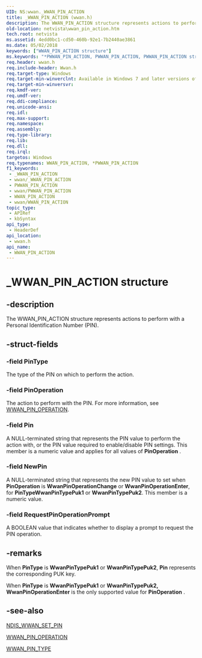```yaml
---
UID: NS:wwan._WWAN_PIN_ACTION
title: _WWAN_PIN_ACTION (wwan.h)
description: The WWAN_PIN_ACTION structure represents actions to perform with a Personal Identification Number (PIN).
old-location: netvista\wwan_pin_action.htm
tech.root: netvista
ms.assetid: 4edd0bc1-cd50-460b-92e1-7b2440ae3861
ms.date: 05/02/2018
keywords: ["WWAN_PIN_ACTION structure"]
ms.keywords: "*PWWAN_PIN_ACTION, PWWAN_PIN_ACTION, PWWAN_PIN_ACTION structure pointer [Network Drivers Starting with Windows Vista], WWAN_PIN_ACTION, WWAN_PIN_ACTION structure [Network Drivers Starting with Windows Vista], WwanRef_831c483c-8839-43a4-870d-f63ea3f78b61.xml, _WWAN_PIN_ACTION, netvista.wwan_pin_action, wwan/PWWAN_PIN_ACTION, wwan/WWAN_PIN_ACTION"
req.header: wwan.h
req.include-header: Wwan.h
req.target-type: Windows
req.target-min-winverclnt: Available in Windows 7 and later versions of Windows.
req.target-min-winversvr: 
req.kmdf-ver: 
req.umdf-ver: 
req.ddi-compliance: 
req.unicode-ansi: 
req.idl: 
req.max-support: 
req.namespace: 
req.assembly: 
req.type-library: 
req.lib: 
req.dll: 
req.irql: 
targetos: Windows
req.typenames: WWAN_PIN_ACTION, *PWWAN_PIN_ACTION
f1_keywords:
 - _WWAN_PIN_ACTION
 - wwan/_WWAN_PIN_ACTION
 - PWWAN_PIN_ACTION
 - wwan/PWWAN_PIN_ACTION
 - WWAN_PIN_ACTION
 - wwan/WWAN_PIN_ACTION
topic_type:
 - APIRef
 - kbSyntax
api_type:
 - HeaderDef
api_location:
 - wwan.h
api_name:
 - WWAN_PIN_ACTION
---
```


# _WWAN_PIN_ACTION structure


## -description

The WWAN_PIN_ACTION structure represents actions to perform with a Personal Identification Number
  (PIN).

## -struct-fields

### -field PinType

The type of the PIN on which to perform the action.

### -field PinOperation

The action to perform with the PIN. For more information, see [WWAN_PIN_OPERATION](ne-wwan-_wwan_pin_operation.md).

### -field Pin

A NULL-terminated string that represents the PIN value to perform the action with, or the PIN
     value required to enable/disable PIN settings. This member is a numeric value and applies for all values of 
     <b>PinOperation</b> .

### -field NewPin

A NULL-terminated string that represents the new PIN value to set when 
     <b>PinOperation</b> is 
     <b>WwanPinOperationChange</b> or 
     <b>WwanPinOperationEnter</b>, for 
     <b>PinType</b><b>WwanPinTypePuk1</b> or 
     <b>WwanPinTypePuk2</b>. This member is a numeric value.

### -field RequestPinOperationPrompt

A BOOLEAN value that indicates whether to display a prompt to request the PIN operation.

## -remarks

When 
    <b>PinType</b> is 
    <b>WwanPinTypePuk1</b> or 
    <b>WwanPinTypePuk2</b>, 
    <b>Pin</b> represents the corresponding PUK key.

When 
    <b>PinType</b> is 
    <b>WwanPinTypePuk1</b> or 
    <b>WwanPinTypePuk2, WwanPinOperationEnter</b> is the only supported value for 
    <b>PinOperation</b> .

## -see-also

<a href="/windows-hardware/drivers/ddi/ndiswwan/ns-ndiswwan-_ndis_wwan_set_pin">NDIS_WWAN_SET_PIN</a>



<a href="/windows-hardware/drivers/ddi/wwan/ne-wwan-_wwan_pin_operation">WWAN_PIN_OPERATION</a>



<a href="/windows-hardware/drivers/ddi/wwan/ne-wwan-_wwan_pin_type">WWAN_PIN_TYPE</a>